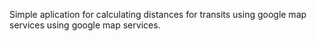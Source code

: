 Simple aplication for calculating distances for transits using google map services using google map services.